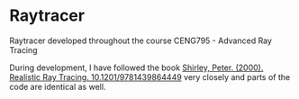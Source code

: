 # Raytracer
Raytracer developed throughout the course CENG795 - Advanced Ray Tracing  

During development, I have followed the book [Shirley, Peter. (2000). Realistic Ray Tracing. 10.1201/9781439864449](https://dl.acm.org/citation.cfm?id=940410) very closely and parts of the code are identical as well.
